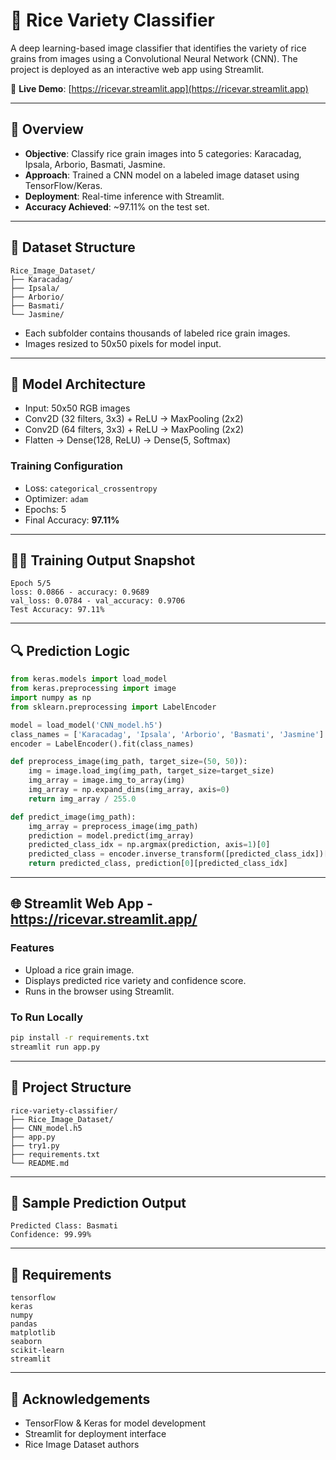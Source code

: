 # 🌾 Rice Variety Classifier

A deep learning-based image classifier that identifies the variety of rice grains from images using a Convolutional Neural Network (CNN). The project is deployed as an interactive web app using Streamlit.

🔗 **Live Demo**: [https://ricevar.streamlit.app](https://ricevar.streamlit.app)

---

## 📌 Overview

- **Objective**: Classify rice grain images into 5 categories: Karacadag, Ipsala, Arborio, Basmati, Jasmine.
- **Approach**: Trained a CNN model on a labeled image dataset using TensorFlow/Keras.
- **Deployment**: Real-time inference with Streamlit.
- **Accuracy Achieved**: ~97.11% on the test set.

---

## 📂 Dataset Structure

```
Rice_Image_Dataset/
├── Karacadag/
├── Ipsala/
├── Arborio/
├── Basmati/
└── Jasmine/
```

- Each subfolder contains thousands of labeled rice grain images.
- Images resized to 50x50 pixels for model input.

---

## 🧠 Model Architecture

- Input: 50x50 RGB images
- Conv2D (32 filters, 3x3) + ReLU → MaxPooling (2x2)
- Conv2D (64 filters, 3x3) + ReLU → MaxPooling (2x2)
- Flatten → Dense(128, ReLU) → Dense(5, Softmax)

### Training Configuration

- Loss: `categorical_crossentropy`
- Optimizer: `adam`
- Epochs: 5
- Final Accuracy: **97.11%**

---

## 🏋️‍♂️ Training Output Snapshot

```
Epoch 5/5
loss: 0.0866 - accuracy: 0.9689
val_loss: 0.0784 - val_accuracy: 0.9706
Test Accuracy: 97.11%
```

---

## 🔍 Prediction Logic

```python
from keras.models import load_model
from keras.preprocessing import image
import numpy as np
from sklearn.preprocessing import LabelEncoder

model = load_model('CNN_model.h5')
class_names = ['Karacadag', 'Ipsala', 'Arborio', 'Basmati', 'Jasmine']
encoder = LabelEncoder().fit(class_names)

def preprocess_image(img_path, target_size=(50, 50)):
    img = image.load_img(img_path, target_size=target_size)
    img_array = image.img_to_array(img)
    img_array = np.expand_dims(img_array, axis=0)
    return img_array / 255.0

def predict_image(img_path):
    img_array = preprocess_image(img_path)
    prediction = model.predict(img_array)
    predicted_class_idx = np.argmax(prediction, axis=1)[0]
    predicted_class = encoder.inverse_transform([predicted_class_idx])[0]
    return predicted_class, prediction[0][predicted_class_idx]
```

---

## 🌐 Streamlit Web App - https://ricevar.streamlit.app/

### Features

- Upload a rice grain image.
- Displays predicted rice variety and confidence score.
- Runs in the browser using Streamlit.

### To Run Locally

```bash
pip install -r requirements.txt
streamlit run app.py
```

---

## 📁 Project Structure

```
rice-variety-classifier/
├── Rice_Image_Dataset/
├── CNN_model.h5
├── app.py
├── try1.py
├── requirements.txt
└── README.md
```

---

## 🧪 Sample Prediction Output

```
Predicted Class: Basmati
Confidence: 99.99%
```

---

## 🧾 Requirements

```text
tensorflow
keras
numpy
pandas
matplotlib
seaborn
scikit-learn
streamlit
```

---

## 🙌 Acknowledgements

- TensorFlow & Keras for model development
- Streamlit for deployment interface
- Rice Image Dataset authors
